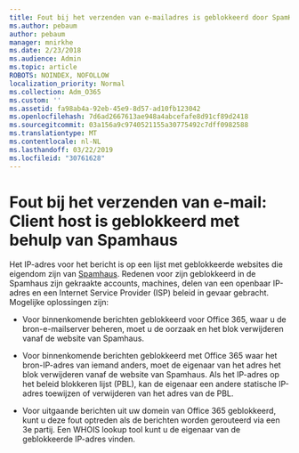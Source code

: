 ```yaml
---
title: Fout bij het verzenden van e-mailadres is geblokkeerd door SpamHaus
ms.author: pebaum
author: pebaum
manager: mnirkhe
ms.date: 2/23/2018
ms.audience: Admin
ms.topic: article
ROBOTS: NOINDEX, NOFOLLOW
localization_priority: Normal
ms.collection: Adm_O365
ms.custom: ''
ms.assetid: fa98ab4a-92eb-45e9-8d57-ad10fb123042
ms.openlocfilehash: 7d6ad2667613ae948a4abcefafe8d91cf89d2418
ms.sourcegitcommit: 03a156a9c9740521155a30775492c7dff0982588
ms.translationtype: MT
ms.contentlocale: nl-NL
ms.lasthandoff: 03/22/2019
ms.locfileid: "30761628"
---
```

# <a name="error-sending-email-client-host-blocked-using-spamhaus"></a>Fout bij het verzenden van e-mail: Client host is geblokkeerd met behulp van Spamhaus

Het IP-adres voor het bericht is op een lijst met geblokkeerde websites die eigendom zijn van [Spamhaus](https://go.microsoft.com/fwlink/p/?linkid=123245). Redenen voor zijn geblokkeerd in de Spamhaus zijn gekraakte accounts, machines, delen van een openbaar IP-adres en een Internet Service Provider (ISP) beleid in gevaar gebracht. Mogelijke oplossingen zijn:
  
- Voor binnenkomende berichten geblokkeerd voor Office 365, waar u de bron-e-mailserver beheren, moet u de oorzaak en het blok verwijderen vanaf de website van Spamhaus.
    
- Voor binnenkomende berichten geblokkeerd met Office 365 waar het bron-IP-adres van iemand anders, moet de eigenaar van het adres het blok verwijderen vanaf de website van Spamhaus. Als het IP-adres op het beleid blokkeren lijst (PBL), kan de eigenaar een andere statische IP-adres toewijzen of verwijderen van het adres van de PBL.
    
- Voor uitgaande berichten uit uw domein van Office 365 geblokkeerd, kunt u deze fout optreden als de berichten worden gerouteerd via een 3e partij. Een WHOIS lookup tool kunt u de eigenaar van de geblokkeerde IP-adres vinden.
    

